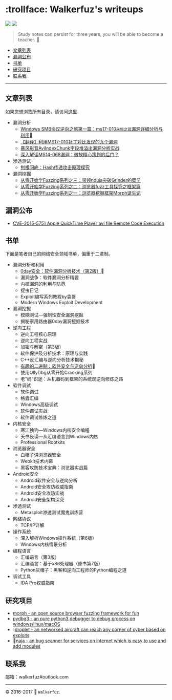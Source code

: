 # :trollface: Walkerfuz's writeups

[![](https://img.shields.io/github/forks/walkerfuz/writeups.svg)](https://github.com/walkerfuz/writeups/network) [![](https://img.shields.io/github/stars/walkerfuz/writeups.svg)](https://github.com/walkerfuz/writeups/stargazers)

> Study notes can persist for three years, you will be able to become a teacher. :watermelon:

* [文章列表](#文章列表)
* [漏洞公布](#漏洞公布)
* [书单](#书单)
* [研究项目](#研究项目)
* [联系我](#联系我)

------

## 文章列表

如果您想浏览所有目录，请访问[这里](./notes).

* 漏洞分析
  * [Windows SMB协议逆向之旅第一篇：ms17-010`永恒之蓝`漏洞详细分析与利用](./notes/exploit_ms17_010_windows_smb_eternal_blue_analysis_and_exploit.md):bookmark:
  * [【翻译】利用MS17-010补丁对比发现的九个漏洞](./notes/translate_nine_bugs_i_found_from_ms_17_010_diff.md)
  * [暴风影音AviIndexChunk字段堆溢出漏洞分析实战](http://www.freebuf.com/vuls/126892.html)
  * [深入解读MS14-068漏洞：微软精心策划的后门？](http://www.freebuf.com/vuls/56081.html)
* 渗透测试
  * [刨根问底：Hash传递攻击原理探究](http://www.freebuf.com/terminal/80186.html)
* 漏洞挖掘
  * [从零开始学Fuzzing系列之三：带领nduja突破Grinder的壁垒](http://www.freebuf.com/web/105510.html)
  * [从零开始学Fuzzing系列之二：浏览器fuzz工具探究之框架篇](http://www.freebuf.com/sectool/93130.html)
  * [从零开始学Fuzzing系列之一：浏览器挖掘框架Morph诞生记](http://www.freebuf.com/sectool/89001.html)

## 漏洞公布

* [CVE-2015-5751 Apple QuickTime Player avi file Remote Code Execution]()

## 书单

下面是笔者自己的网络安全领域书单，偏重于二进制。

* 漏洞分析和利用
  * [0day安全：软件漏洞分析技术（第2版）](./notes/book_review_about_0day_security_second_edition.md):bookmark:
  * 漏洞战争：软件漏洞分析精要
  * 内核漏洞的利用与防范
  * 捉虫日记
  * Exploit编写系列教程by袁哥
  * Modern Windows Exploit Development
* 漏洞挖掘
  * 模糊测试—强制性安全漏洞挖掘
  * 揭秘家用路由器0day漏洞挖掘技术
* 逆向工程
  * 逆向工程核心原理
  * 逆向工程实战
  * 加密与解密（第3版）
  * 软件保护及分析技术：原理与实践
  * C++反汇编与逆向分析技术揭秘
  * [有趣的二进制：软件安全与逆向分析](./notes/book_review_about_interesting_binary.md):100:
  * 使用OllyDbg从零开始Cracking系列
  * 老”码“识途：从机器码到框架的系统观逆向修炼之路
* 软件调试
  * 软件调试
  * 格蠹汇编
  * Windows高级调试
  * 软件调试实战
  * 软件调试修炼之道
* 内核安全
  * 寒江独钓—Windows内核安全编程
  * 天书夜读—从汇编语言到Windows内核
  * Professional Rootkits
* 浏览器安全
  * 白帽子讲浏览器安全
  * Webkit技术内幕
  * 黑客攻防技术宝典：浏览器实战篇
* Android安全
  * Android软件安全与逆向分析
  * Android安全攻防权威指南
  * Android安全攻防实战
  * Android安全架构深究
* 渗透测试
  * Metasploit渗透测试魔鬼训练营
* 网络协议
  * TCP/IP详解
* 操作系统
  * 深入解析Windows操作系统（第6版）
  * Windows内核情景分析
* 编程语言
  * 汇编语言（第3版）
  * 汇编语言：基于x86处理器（原书第7版）
  * Python灰帽子：黑客和逆向工程师的Python编程之道
* 调试工具
  * IDA Pro权威指南

## 研究项目

* [morph - an open source browser fuzzing framework for fun](https://github.com/walkerfuz/morph)
* [pydbg3 - an pure python3 debugger to debug process on windows/linux/macOS](https://github.com/walkerfuz/pydbg3)
* :droplet:[droplet - an networked aircraft can reach any corner of cyber based on exploits](https://github.com/walkerfuz/droplet)
* :snake:[naja - an bug scanner for services on internet which is easy to use and add modules](https://github.com/walkerfuz/naja)

## 联系我

邮箱：walkerfuz#outlook.com

------

:copyright: 2016-2017  :rocket: `Walkerfuz`.
